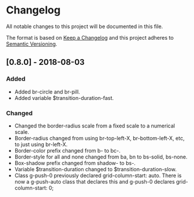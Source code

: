 # Changelog
All notable changes to this project will be documented in this file.

The format is based on [Keep a Changelog](http://keepachangelog.com/en/1.0.0/)
and this project adheres to [Semantic Versioning](http://semver.org/spec/v2.0.0.html).

## [0.8.0] - 2018-08-03
### Added
- Added br-circle and br-pill.
- Added variable $transition-duration-fast.

### Changed
- Changed the border-radius scale from a fixed scale to a numerical scale.
- Border-radius changed from using br-top-left-X, br-bottom-left-X, etc, to just using br-left-X.
- Border-color prefix changed from b- to bc-.
- Border-style for all and none changed from ba, bn to bs-solid, bs-none.
- Box-shadow prefix changed from shadow- to bs-.
- Variable $transition-duration changed to $transition-duration-slow.
- Class g-push-0 previously declared grid-column-start: auto. There is now a g-push-auto class that declares this and g-push-0 declares grid-column-start: 0;
